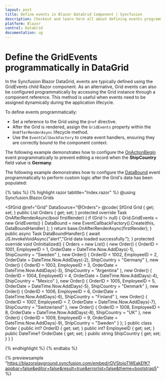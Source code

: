 ```yaml
---
layout: post
title: Define events in Blazor DataGrid Component | Syncfusion
description: Checkout and learn here all about defining events programmatically in the Syncfusion Blazor DataGrid component and more.
platform: Blazor
control: DataGrid
documentation: ug
---
```


# Define the GridEvents programmatically in DataGrid

In the Syncfusion Blazor DataGrid, events are typically defined using the GridEvents child Razor component. As an alternative, Grid events can also be configured programmatically by accessing the Grid instance through a component reference. This method is useful when events need to be assigned dynamically during the application lifecycle.

To define events programmatically:

* Set a reference to the Grid using the `@ref` directive.
* After the Grid is rendered, assign the `GridEvents` property within the `OnAfterRenderAsync` lifecycle method.
* Use the `EventCallbackFactory` to create event handlers, ensuring they are correctly bound to the component context.

The following example demonstrates how to configure the [OnActionBegin](https://help.syncfusion.com/cr/blazor/Syncfusion.Blazor.Grids.GridEvents-1.html#Syncfusion_Blazor_Grids_GridEvents_1_OnActionBegin) event programmatically to prevent editing a record when the **ShipCountry** field value is **Germany**. 

The following example demonstrates how to configure the [DataBound](https://help.syncfusion.com/cr/blazor/Syncfusion.Blazor.Grids.GridEvents-1.html#Syncfusion_Blazor_Grids_GridEvents_1_DataBound) event programmatically to perform custom logic after the Grid's data has been populated:

{% tabs %}
{% highlight razor tabtitle="Index.razor" %}
@using Syncfusion.Blazor.Grids

<SfGrid @ref="Grid" DataSource="@Orders">
</SfGrid> 
@code{
    SfGrid<Order> Grid { get; set; } 
    public List<Order> Orders { get; set; }
    protected override Task OnAfterRenderAsync(bool firstRender) 
    { 
        if (Grid != null) 
        { 
            Grid.GridEvents = new GridEvents<Order>()
            {
                DataBound = new EventCallbackFactory().Create<object>(this, DataBoundHandler)
            };
        } 
        return base.OnAfterRenderAsync(firstRender); 
    } 
    public async Task DataBoundHandler()
    {
        await JS.InvokeVoidAsync("alert","Grid data loaded successfully.");
    }
    protected override void OnInitialized()
    {
        Orders = new List<Order>()
        {
            new Order() { OrderID = 1001, EmployeeID = 1, OrderDate = DateTime.Now.AddDays(-1), ShipCountry = "Sweden" },
            new Order() { OrderID = 1002, EmployeeID = 2, OrderDate = DateTime.Now.AddDays(-2), ShipCountry = "Germany" },
            new Order() { OrderID = 1003, EmployeeID = 3, OrderDate = DateTime.Now.AddDays(-3), ShipCountry = "Argentina" },
            new Order() { OrderID = 1004, EmployeeID = 4, OrderDate = DateTime.Now.AddDays(-4), ShipCountry = "Mexico" },
            new Order() { OrderID = 1005, EmployeeID = 5, OrderDate = DateTime.Now.AddDays(-5), ShipCountry = "Denmark" },
            new Order() { OrderID = 1006, EmployeeID = 6, OrderDate = DateTime.Now.AddDays(-6), ShipCountry = "Finland" },
            new Order() { OrderID = 1007, EmployeeID = 7, OrderDate = DateTime.Now.AddDays(-7), ShipCountry = "Switzerland" },
            new Order() { OrderID = 1008, EmployeeID = 8, OrderDate = DateTime.Now.AddDays(-8), ShipCountry = "UK" },
            new Order() { OrderID = 1009, EmployeeID = 9, OrderDate = DateTime.Now.AddDays(-9), ShipCountry = "Sweden" }
        };
    }
    public class Order
    {
        public int? OrderID { get; set; }
        public int? EmployeeID { get; set; }
        public DateTime? OrderDate { get; set; }
        public string ShipCountry {  get;  set; }
    }
}

{% endhighlight %}
{% endtabs %}

{% previewsample "https://blazorplayground.syncfusion.com/embed/rDVStoioTWEakEfK?appbar=false&editor=false&result=true&errorlist=false&theme=bootstrap5" %}